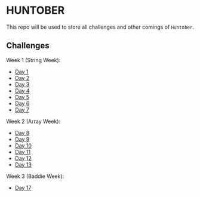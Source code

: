 # HUNTOBER

This repo will be used to store all challenges and other comings of `Huntober`.

## Challenges

Week 1 (String Week):

- [Day 1](https://blog.barbaralaw.me/huntober-2022-day-1 "Day 1 Huntober")
- [Day 2](https://blog.barbaralaw.me/huntober-2022-day-2 "Day 2 Huntober")
- [Day 3](https://blog.barbaralaw.me/huntober-2022-day-3 "Day 3 Huntober")
- [Day 4](https://blog.barbaralaw.me/huntober-2022-day-4 "Day 4 Huntober")
- [Day 5](https://blog.barbaralaw.me/huntober-2022-day-5 "Day 5 Huntober")
- [Day 6](https://blog.barbaralaw.me/huntober-2022-day-6 "Day 6 Huntober")
- [Day 7](https://blog.barbaralaw.me/huntober-2022-day-7 "Day 7 Huntober")

Week 2 (Array Week):

- [Day 8](https://blog.barbaralaw.me/huntober-2022-day-8 "Day 8 Huntober")
- [Day 9](https://blog.barbaralaw.me/huntober-2022-day-9 "Day 9 Huntober")
- [Day 10](https://blog.barbaralaw.me/huntober-2022-day-10 "Day 10 Huntober")
- [Day 11](https://blog.barbaralaw.me/huntober-2022-day-11 "Day 11 Huntober")
- [Day 12](https://blog.barbaralaw.me/huntober-2022-day-12 "Day 12 Huntober")
- [Day 13](https://blog.barbaralaw.me/huntober-2022-day-13 "Day 13 Huntober")

Week 3 (Baddie Week):

- [Day 17](https://blog.barbaralaw.me/huntober-2022-day-17 "Day 17 Huntober")